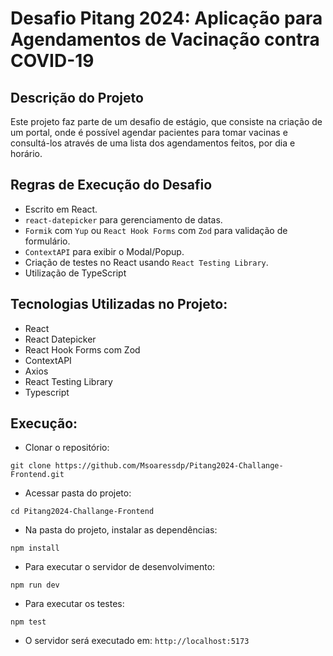 # Desafio Pitang 2024: Aplicação para Agendamentos de Vacinação contra COVID-19

## Descrição do Projeto

Este projeto faz parte de um desafio de estágio, que consiste na criação de um portal, onde é possível agendar pacientes para tomar vacinas e consultá-los através de uma lista dos agendamentos feitos, por dia e horário.

## Regras de Execução do Desafio

  - Escrito em React.
  - `react-datepicker` para gerenciamento de datas.
  - `Formik` com `Yup` ou `React Hook Forms` com `Zod` para validação de formulário.
  - `ContextAPI` para exibir o Modal/Popup.
  - Criação de testes no React usando `React Testing Library`.
  - Utilização de TypeScript

## Tecnologias Utilizadas no Projeto:
  - React
  - React Datepicker
  - React Hook Forms com Zod
  - ContextAPI
  - Axios
  - React Testing Library
  - Typescript

## Execução:
- Clonar o repositório:
```
git clone https://github.com/Msoaressdp/Pitang2024-Challange-Frontend.git
  ```
- Acessar pasta do projeto:
```
cd Pitang2024-Challange-Frontend

```
- Na pasta do projeto, instalar as dependências:
```
npm install
```

- Para executar o servidor de desenvolvimento:

```
npm run dev
```
- Para executar os testes:
```
npm test
```
- O servidor será executado em: `http://localhost:5173`
